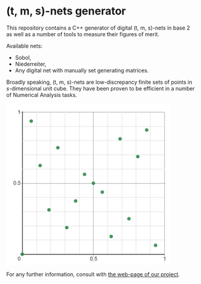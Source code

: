 (t, m, s)-nets generator
========================

This repository contains a C++ generator of digital (t, m, s)-nets in base 2 as well as a number of tools to measure their figures of merit.

Available nets:

* Sobol,
* Niederreiter,
* Any digital net with manually set generating matrices.

Broadly speaking, (t, m, s)-nets are low-discrepancy finite sets of points in _s_-dimensional unit cube. They have been proven to be efficient in a number of Numerical Analysis tasks.

![Example of a net](tools/custom_dox_content/tutorial1_Step4_1.jpg)

For any further information, consult with [the web-page of our project](https://jointpoints.github.io/tms-nets/).
